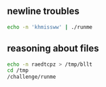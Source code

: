 ## newline troubles
```sh
echo -n 'khmissww' | ./runme
```
## reasoning about files
```sh
echo -n raedtcpz > /tmp/bllt
cd /tmp
/challenge/runme
```
